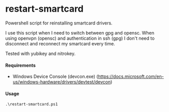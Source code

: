 # restart-smartcard
Powershell script for reinstalling smartcard drivers.

I use this script when I need to switch between gpg and opensc. 
When using openvpn (opensc) and authentication in ssh (gpg) I don't need to disconnect and reconnect my smartcard every time.

Tested with yubikey and nitrokey.

#### Requirements
- Windows Device Console (devcon.exe) (https://docs.microsoft.com/en-us/windows-hardware/drivers/devtest/devcon)

#### Usage
  `.\restart-smartcard.ps1`

